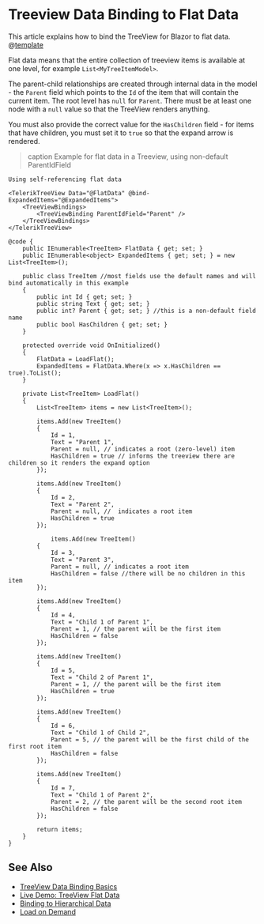 
# Treeview Data Binding to Flat Data

This article explains how to bind the TreeView for Blazor to flat data.
@[template](/_contentTemplates/treeview/basic-example.md#data-binding-basics-link)

Flat data means that the entire collection of treeview items is available at one level, for example `List<MyTreeItemModel>`.

The parent-child relationships are created through internal data in the model - the `Parent` field which points to the `Id` of the item that will contain the current item. The root level has `null` for `Parent`. There must be at least one node with a `null` value so that the TreeView renders anything.

You must also provide the correct value for the `HasChildren` field - for items that have children, you must set it to `true` so that the expand arrow is rendered.

>caption Example for flat data in a Treeview, using non-default ParentIdField

````RAZOR
Using self-referencing flat data

<TelerikTreeView Data="@FlatData" @bind-ExpandedItems="@ExpandedItems">
	<TreeViewBindings>
		<TreeViewBinding ParentIdField="Parent" />
	</TreeViewBindings>
</TelerikTreeView>

@code {
	public IEnumerable<TreeItem> FlatData { get; set; }
	public IEnumerable<object> ExpandedItems { get; set; } = new List<TreeItem>();

	public class TreeItem //most fields use the default names and will bind automatically in this example
	{
		public int Id { get; set; }
		public string Text { get; set; }
		public int? Parent { get; set; } //this is a non-default field name
		public bool HasChildren { get; set; }
	}

	protected override void OnInitialized()
	{
		FlatData = LoadFlat();
		ExpandedItems = FlatData.Where(x => x.HasChildren == true).ToList();
	}

	private List<TreeItem> LoadFlat()
	{
		List<TreeItem> items = new List<TreeItem>();

		items.Add(new TreeItem()
		{
			Id = 1,
			Text = "Parent 1",
			Parent = null, // indicates a root (zero-level) item
			HasChildren = true // informs the treeview there are children so it renders the expand option
		});

		items.Add(new TreeItem()
		{
			Id = 2,
			Text = "Parent 2",
			Parent = null, //  indicates a root item
			HasChildren = true
		});

			items.Add(new TreeItem()
		{
			Id = 3,
			Text = "Parent 3",
			Parent = null, // indicates a root item
			HasChildren = false //there will be no children in this item
		});

		items.Add(new TreeItem()
		{
			Id = 4,
			Text = "Child 1 of Parent 1",
			Parent = 1, // the parent will be the first item
			HasChildren = false
		});

		items.Add(new TreeItem()
		{
			Id = 5,
			Text = "Child 2 of Parent 1",
			Parent = 1, // the parent will be the first item
			HasChildren = true
		});

		items.Add(new TreeItem()
		{
			Id = 6,
			Text = "Child 1 of Child 2",
			Parent = 5, // the parent will be the first child of the first root item
			HasChildren = false
		});

		items.Add(new TreeItem()
		{
			Id = 7,
			Text = "Child 1 of Parent 2",
			Parent = 2, // the parent will be the second root item
			HasChildren = false
		});

		return items;
	}
}
````

## See Also

* [TreeView Data Binding Basics](slug:components/treeview/data-binding/overview)
* [Live Demo: TreeView Flat Data](https://demos.telerik.com/blazor-ui/treeview/flat-data)
* [Binding to Hierarchical Data](slug:components/treeview/data-binding/hierarchical-data)
* [Load on Demand](slug:components/treeview/data-binding/load-on-demand)
